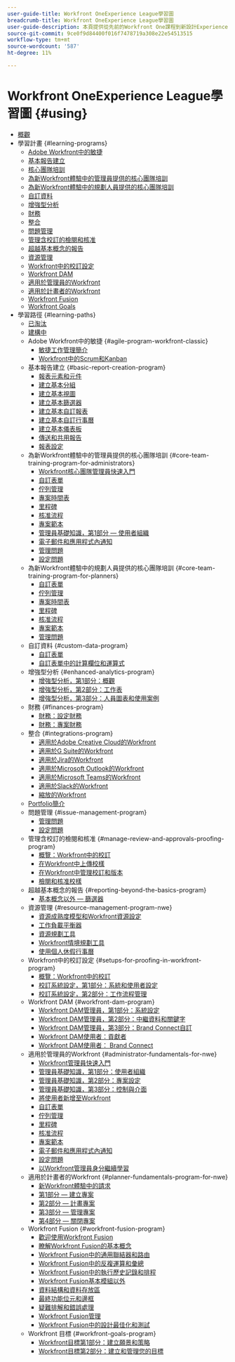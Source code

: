 ```yaml
---
user-guide-title: Workfront OneExperience League學習圖
breadcrumb-title: Workfront OneExperience League學習圖
user-guide-description: 本頁提供從先前的Workfront One課程到新設計Experience League課程的對應
source-git-commit: 9ce0f9d84400f016f7478719a308e22e54513515
workflow-type: tm+mt
source-wordcount: '587'
ht-degree: 11%

---
```



# Workfront OneExperience League學習圖 {#using}

+ [概觀](overview.md)
+ 學習計畫 {#learning-programs}
   + [Adobe Workfront中的敏捷](learning-programs/agile-program-workfront-classic.md)
   + [基本報告建立](learning-programs/basic-report-creation-program.md)
   + [核心團隊培訓](learning-programs/core-team-training-programs.md)
   + [為新Workfront體驗中的管理員提供的核心團隊培訓](learning-programs/core-team-training-program-for-administrators.md)
   + [為新Workfront體驗中的規劃人員提供的核心團隊培訓](learning-programs/core-team-training-program-for-planners.md)
   + [自訂資料](learning-programs/custom-data-program.md)
   + [增強型分析](learning-programs/enhanced-analytics-program.md)
   + [財務](learning-programs/finances-program.md)
   + [整合](learning-programs/integrations-program.md)
   + [問題管理](learning-programs/issue-management-program.md)
   + [管理含校訂的檢閱和核准](learning-programs/manage-review-and-approvals-proofing-program.md)
   + [超越基本概念的報告](learning-programs/reporting-beyond-the-basics-program.md)
   + [資源管理](learning-programs/resource-management-program-nwe.md)
   + [Workfront中的校訂設定](learning-programs/setups-for-proofing-in-workfront-program.md)
   + [Workfront DAM](learning-programs/workfront-dam-program.md)
   + [適用於管理員的Workfront](learning-programs/administrator-fundamentals-for-nwe.md)
   + [適用於計畫者的Workfront](learning-programs/planner-fundamentals-program-for-nwe.md)
   + [Workfront Fusion](learning-programs/workfront-fusion-program.md)
   + [Workfront Goals](learning-programs/workfront-goals-program.md)
+ 學習路徑 {#learning-paths}
   + [已淘汰](learning-paths/retired.md)
   + [建構中](learning-paths/under-construction.md)
   + Adobe Workfront中的敏捷 {#agile-program-workfront-classic}
      + [敏捷工作管理簡介](learning-paths/agile-program-workfront-classic/introduction-to-agile-work-management-MCBRAPWYD6P5E6DM2AXOEOE7FV3E.md)
      + [Workfront中的Scrum和Kanban](learning-paths/agile-program-workfront-classic/scrum-and-kanban-in-adobe-workfront-MCUZT46N4LZBADHLJTVQE7WXN6HY.md)
   + 基本報告建立 {#basic-report-creation-program}
      + [報表元素和元件](learning-paths/basic-report-creation-program/basic-reporting-reporting-elements-and-components-in-the-new-workfront-experienc-20Y4X000000Cai3UAC.md)
      + [建立基本分組](learning-paths/basic-report-creation-program/basic-reporting-create-a-basic-grouping-20Y4X000000CamjUAC.md)
      + [建立基本視圖](learning-paths/basic-report-creation-program/basic-reporting-create-a-basic-view-20Y4X000000CanmUAC.md)
      + [建立基本篩選器](learning-paths/basic-report-creation-program/basic-reporting-create-a-basic-filter-20Y4X000000CanwUAC.md)
      + [建立基本自訂報表](learning-paths/basic-report-creation-program/basic-reporting-create-basic-custom-reports-20Y4X000000Cao6UAC.md)
      + [建立基本自訂行事曆](learning-paths/basic-report-creation-program/basic-reporting-create-a-basic-custom-calendar-20Y4X000000CaqgUAC.md)
      + [建立基本儀表板](learning-paths/basic-report-creation-program/create-a-basic-dashboard-in-the-new-workfront-experience-20Y4X000000CaunUAC.md)
      + [傳送和共用報告](learning-paths/basic-report-creation-program/send-and-share-reports-in-the-new-workfront-experience-20Y4X000000CauxUAC.md)
      + [報表設定](learning-paths/basic-report-creation-program/report-settings-in-the-new-workfront-experience-20Y4X000000Cav7UAC.md)
   + 為新Workfront體驗中的管理員提供的核心團隊培訓 {#core-team-training-program-for-administrators}
      + [Workfront核心團隊管理員快速入門](learning-paths/core-team-training-program-for-administrators/getting-started-as-a-workfront-administrator-20Y0z000000bn1MEAQ.md)
      + [自訂表單](learning-paths/core-team-training-program-for-administrators/custom-forms-in-the-new-workfront-experience-final-20Y4X000000CaTmUAK.md)
      + [佇列管理](learning-paths/core-team-training-program-for-administrators/queue-management-20Y0z000000bn20EAA.md)
      + [專案時間表](learning-paths/core-team-training-program-for-administrators/project-timelines-in-the-new-workfront-experience-20Y4X000000CaWgUAK.md)
      + [里程碑](learning-paths/core-team-training-program-for-administrators/milestones-for-the-new-workfront-experience-20Y4X000000CaXAUA0.md)
      + [核准流程](learning-paths/core-team-training-program-for-administrators/approval-processes-in-the-new-workfront-experience-20Y4X000000CaXFUA0.md)
      + [專案範本](learning-paths/core-team-training-program-for-administrators/project-templates-in-the-new-workfront-experience-20Y4X000000CaWqUAK.md)
      + [管理員基礎知識，第1部分 — 使用者組織](learning-paths/core-team-training-program-for-administrators/administrator-fundamentals-in-the-new-workfront-experience-part-2-user-organizat-20Y0z000000bmAXEAY.md)
      + [電子郵件和應用程式內通知](learning-paths/core-team-training-program-for-administrators/email-and-in-app-notifications-in-the-new-workfront-experience-20Y4X000000CaZGUA0.md)
      + [管理問題](learning-paths/core-team-training-program-for-administrators/managing-issues-20Y0z000000bn2eEAA.md)
      + [設定問題](learning-paths/core-team-training-program-for-administrators/setting-up-issues-20Y4X000000CaSjUAK.md)
   + 為新Workfront體驗中的規劃人員提供的核心團隊培訓 {#core-team-training-program-for-planners}
      + [自訂表單](learning-paths/core-team-training-program-for-planners/custom-forms-in-the-new-workfront-experience-final-20Y4X000000CaTmUAK.md)
      + [佇列管理](learning-paths/core-team-training-program-for-planners/queue-management-20Y0z000000bn20EAA.md)
      + [專案時間表](learning-paths/core-team-training-program-for-planners/project-timelines-in-the-new-workfront-experience-20Y4X000000CaWgUAK.md)
      + [里程碑](learning-paths/core-team-training-program-for-planners/milestones-for-the-new-workfront-experience-20Y4X000000CaXAUA0.md)
      + [核准流程](learning-paths/core-team-training-program-for-planners/approval-processes-in-the-new-workfront-experience-20Y4X000000CaXFUA0.md)
      + [專案範本](learning-paths/core-team-training-program-for-planners/project-templates-in-the-new-workfront-experience-20Y4X000000CaWqUAK.md)
      + [管理問題](learning-paths/core-team-training-program-for-planners/managing-issues-20Y0z000000bn2eEAA.md)
   + 自訂資料 {#custom-data-program}
      + [自訂表單](learning-paths/custom-data-program/custom-forms-in-the-new-workfront-experience-final-MCC2AF4MH6NRHKHJJBXO6T65DHUU.md)
      + [自訂表單中的計算欄位和運算式](learning-paths/custom-data-program/calculated-fields-and-expressions-in-custom-forms-MCJTAA33NSFZHJPEKZWBQY522CK4.md)
   + 增強型分析 {#enhanced-analytics-program}
      + [增強型分析，第1部分：概觀](learning-paths/enhanced-analytics-program/enhanced-analytics-part-1-overview-MCGVS3CNHMGNGPTM4CX4O23EZC4A.md)
      + [增強型分析，第2部分：工作表](learning-paths/enhanced-analytics-program/enhanced-analytics-part-2-work-charts-MCUCOBQSU56NE7HPPRSAWSYJW4DQ.md)
      + [增強型分析，第3部分：人員圖表和使用案例](learning-paths/enhanced-analytics-program/enhanced-analytics-part-3-people-charts-and-common-use-cases-MCJZFZY7AXP5BPJB2JWW6II3SZ5Y.md)
   + 財務 {#finances-program}
      + [財務：設定財務](learning-paths/finances-program/finances-setting-up-finances-MCAVHY5UBBMVDDRP3ZVGYQPAAJRI.md)
      + [財務：專案財務](learning-paths/finances-program/finances-project-finances-in-the-new-workfront-experience-MCESNJMZFSUFDDDDIB7WTM3K3BCY.md)
   + 整合 {#integrations-program}
      + [適用於Adobe Creative Cloud的Workfront](learning-paths/integrations-program/integrations-adobe-creative-cloud-MCCBICE6V2IFA57NGSOXHOIC3GKQ.md)
      + [適用於G Suite的Workfront](learning-paths/integrations-program/integrations-g-suite-MCRUOTKTEABBEDNOCABRIDD7RVMQ.md)
      + [適用於Jira的Workfront](learning-paths/integrations-program/integrations-jira-MCUIK23LC42VGB5F7MLMYDAL7K2Q.md)
      + [適用於Microsoft Outlook的Workfront](learning-paths/integrations-program/integrations-microsoft-outlook-MCBOMOAWLJQZE6PD524UP4YBEIKQ.md)
      + [適用於Microsoft Teams的Workfront](learning-paths/integrations-program/integrations-microsoft-teams-MCHCOAP6WXRNDTDI3F4GLBIKUHTA.md)
      + [適用於Slack的Workfront](learning-paths/integrations-program/integrations-workfront-for-slack-MCZFKUF22JEFGM5GLYZ3VD26BJJU.md)
      + [縮放的Workfront](learning-paths/integrations-program/integrations-zoom-MCU6M6VJZHGNDEZBTISBHTLXU2SE.md)
   + [Portfolio簡介](learning-paths/introduction-to-portfolios-in-the-new-workfront-experience-MCEMLOVTAZFNG2JMKTZ5AIZMFJOI.md)
   + 問題管理 {#issue-management-program}
      + [管理問題](learning-paths/issue-management-program/managing-issues-MCCKLHDW5OQNHGZCZRVG34776TWU.md)
      + [設定問題](learning-paths/issue-management-program/setting-up-issues-MCMJS6NVKY4BBKJD7GQWOHXZZJW4.md)
   + 管理含校訂的檢閱和核准 {#manage-review-and-approvals-proofing-program}
      + [概覽：Workfront中的校訂](learning-paths/manage-review-and-approvals-proofing-program/overview-proofing-in-workfront-in-the-new-workfront-experience-MC6FB2EWO63JGGZIMJ6RPV7GYEWM.md)
      + [在Workfront中上傳校樣](learning-paths/manage-review-and-approvals-proofing-program/upload-proofs-in-the-new-workfront-experience-MCR66F3DDATNE75NF4ZXETPKQQEY.md)
      + [在Workfront中管理校訂和版本](learning-paths/manage-review-and-approvals-proofing-program/manage-proofs-and-versions-in-the-new-workfront-experience-20Y4X000000CbEOUA0.md)
      + [檢閱和核准校樣](learning-paths/manage-review-and-approvals-proofing-program/review-and-approve-proofs-in-the-new-workfront-experience-20Y4X000000CbMmUAK.md)
   + 超越基本概念的報告 {#reporting-beyond-the-basics-program}
      + [基本概念以外 — 篩選器](learning-paths/reporting-beyond-the-basics-program/beyond-the-basic-filters-MCMHSPVRIC55FQTAWUB3YNWQZ47M.md)
   + 資源管理 {#resource-management-program-nwe}
      + [資源成熟度模型和Workfront資源設定](learning-paths/resource-management-program-nwe/resource-maturity-model-and-workfront-resource-settings-in-the-new-workfront-exp-MCEG7GR6XRMFCY3FASD3CDHJV6ZA.md)
      + [工作負載平衡器](learning-paths/resource-management-program-nwe/workload-balancer-in-the-new-workfront-experience-MCFQ5RSEGHSFGEXNNLC6FEMMSAII.md)
      + [資源規劃工具](learning-paths/resource-management-program-nwe/resource-planner-in-the-new-workfront-experience-MCSZAIAEJOUNDO5KOEYJVJWTOPVA.md)
      + [Workfront情境規劃工具](learning-paths/resource-management-program-nwe/scenario-planner.md)
      + [使用個人休假行事曆](learning-paths/resource-management-program-nwe/using-the-personal-time-off-calendar-in-the-new-workfront-experience-MCIOUJUCRMCZBJ3HOUPLPXNXSZLA.md)
   + Workfront中的校訂設定 {#setups-for-proofing-in-workfront-program}
      + [概覽：Workfront中的校訂](learning-paths/setups-for-proofing-in-workfront-program/overview-proofing-in-workfront-in-the-new-workfront-experience-MC6FB2EWO63JGGZIMJ6RPV7GYEWM.md)
      + [校訂系統設定，第1部分：系統和使用者設定](learning-paths/setups-for-proofing-in-workfront-program/proof-system-setups-part-1-system-and-user-settings-MCFUCXF7PWWFHIRNIKUULXRLJZW4.md)
      + [校訂系統設定，第2部分：工作流程管理](learning-paths/setups-for-proofing-in-workfront-program/proof-system-setups-part-2-workflow-management-MCKUF6NTIJ6BGMXHBCXXX6NN53EA.md)
   + Workfront DAM {#workfront-dam-program}
      + [Workfront DAM管理員，第1部分：系統設定](learning-paths/workfront-dam-program/workfront-dam-administrator-part-1-system-setup-MCMJKPUBI52JEDBDCT7HVRLYLXH4.md)
      + [Workfront DAM管理員，第2部分：中繼資料和關鍵字](learning-paths/workfront-dam-program/workfront-dam-administrator-part-2-metadata-and-keywords-MCW5G74KVOTJGFVCRGEDNKLVWNGQ.md)
      + [Workfront DAM管理員，第3部分：Brand Connect自訂](learning-paths/workfront-dam-program/workfront-dam-administrator-brand-connect-customization-MCJARI7634BNDBTOB4JP7IVVLNS4.md)
      + [Workfront DAM使用者：貢獻者](learning-paths/workfront-dam-program/workfront-dam-contributor-MCJGYEKF4XDZCQ7I7ZSFCLBBI5GA.md)
      + [Workfront DAM使用者： Brand Connect](learning-paths/workfront-dam-program/workfront-dam-user-brand-connect-MCYJEWMLFP45FRTBJYYWQ6R54W4E.md)
   + 適用於管理員的Workfront {#administrator-fundamentals-for-nwe}
      + [Workfront管理員快速入門](learning-paths/administrator-fundamentals-for-nwe/getting-started-as-a-workfront-administrator-MCXLYUSVWCCBB5LIZB3WDLKSR24Q.md)
      + [管理員基礎知識，第1部分：使用者組織](learning-paths/administrator-fundamentals-for-nwe/administrator-fundamentals-in-the-new-workfront-experience-part-1-project-workfl-MCTBVZ3Q3J5RHNLIPPZPFSQRLKUY.md)
      + [管理員基礎知識，第2部分：專案設定](learning-paths/administrator-fundamentals-for-nwe/administrator-fundamentals-in-the-new-workfront-experience-part-2-user-organizat-MCUPSLH2M2WBDTFI2VKSRE2BRGKY.md)
      + [管理員基礎知識，第3部分：控制與介面](learning-paths/administrator-fundamentals-for-nwe/administrator-fundamentals-control-and-interface-experience-MCNCSSMXLPDFEERGVEM4EWL2I4LI.md)
      + [將使用者新增至Workfront](learning-paths/administrator-fundamentals-for-nwe/add-users-to-workfront-in-the-new-workfront-experience-20Y4X000000CaVYUA0.md)
      + [自訂表單](learning-paths/administrator-fundamentals-for-nwe/custom-forms-in-the-new-workfront-experience-final-MCC2AF4MH6NRHKHJJBXO6T65DHUU.md)
      + [佇列管理](learning-paths/administrator-fundamentals-for-nwe/queue-management-MCYCJRWK36QZBP7PGMNDMSPRN3LE.md)
      + [里程碑](learning-paths/administrator-fundamentals-for-nwe/milestones-for-the-new-workfront-experience-MCKGV4HGLYCFEITCWXFOIRWJLW7Y.md)
      + [核准流程](learning-paths/administrator-fundamentals-for-nwe/approval-processes-in-the-new-workfront-experience-MCG72NHD2HPJGZBD7ANMBBNORGBM.md)
      + [專案範本](learning-paths/administrator-fundamentals-for-nwe/project-templates-in-the-new-workfront-experience-MCGLS7GRNLDZDFPF6AEOGIDZFDG4.md)
      + [電子郵件和應用程式內通知](learning-paths/administrator-fundamentals-for-nwe/email-and-in-app-notifications-in-the-new-workfront-experience-20Y4X000000CaZGUA0.md)
      + [設定問題](learning-paths/administrator-fundamentals-for-nwe/setting-up-issues-MCMJS6NVKY4BBKJD7GQWOHXZZJW4.md)
      + [以Workfront管理員身分繼續學習](learning-paths/administrator-fundamentals-for-nwe/continue-learning-as-a-workfront-administrator-MCVCFIUIET6FF6PEXTGHEVDRMYLE.md)
   + 適用於計畫者的Workfront {#planner-fundamentals-program-for-nwe}
      + [新Workfront體驗中的請求](learning-paths/planner-fundamentals-program-for-nwe/core-team-requests-in-the-new-workfront-experience-20Y0z000000bmzkEAA.md)
      + [第1部分 — 建立專案](learning-paths/planner-fundamentals-program-for-nwe/planner-fundamentals-for-the-new-workfront-experience-20Y0z000000blfZEAQ.md)
      + [第2部分 — 計畫專案](learning-paths/planner-fundamentals-program-for-nwe/planner-fundamentals-for-the-new-workfront-experience-part-2-plan-a-project-20Y0z000000bm79EAA.md)
      + [第3部分 — 管理專案](learning-paths/planner-fundamentals-program-for-nwe/planner-fundamentals-for-the-new-workfront-experience-part-3-manage-a-project-20Y0z000000bm7xEAA.md)
      + [第4部分 — 關閉專案](learning-paths/planner-fundamentals-program-for-nwe/planner-fundamentals-for-the-new-workfront-experience-part-4-close-a-project.md)
   + Workfront Fusion {#workfront-fusion-program}
      + [歡迎使用Workfront Fusion](learning-paths/workfront-fusion-program/welcome-to-fusion-MCA4WNXPOIZ5DHBLTPLZHRTFH2SI.md)
      + [瞭解Workfront Fusion的基本概念](learning-paths/workfront-fusion-program/understand-the-basics-of-fusion-MCMUGZZO6TYBH75ILCUQ6WGEDBYY.md)
      + [Workfront Fusion中的通用聯結器和路由](learning-paths/workfront-fusion-program/universal-connectors-and-routing-in-fusion-MCNYZ474LYKNDSDE7PCZFB7CFR44.md)
      + [Workfront Fusion中的反複運算和彙總](learning-paths/workfront-fusion-program/iteration-and-aggregation-in-fusion-MC2FVLBDEXCBA4HH7VD4ATZGLSXQ.md)
      + [Workfront Fusion中的執行歷史記錄和排程](learning-paths/workfront-fusion-program/execution-history-and-scheduling-in-fusion-MCOXFXNTIU5ZG4XH6LZ5D5P54JDI.md)
      + [Workfront Fusion基本模組以外](learning-paths/workfront-fusion-program/beyond-basic-modules-in-fusion-MCMF5QEBRJEJFYVP2N5CH4CJCLUM.md)
      + [資料結構和資料存放區](learning-paths/workfront-fusion-program/data-structures-and-data-stores-MC3J7HVUNPWNC4FLNVZJ24UWVTG4.md)
      + [最終功能位元和邊框](learning-paths/workfront-fusion-program/final-functional-bits-and-bobs-MCUA6BEWSZDJEULJQDBMB2TRWCM4.md)
      + [疑難排解和錯誤處理](learning-paths/workfront-fusion-program/troubleshooting-and-error-handling-MCT4SFAKEY3NDGDJVIHESL2BOP4A.md)
      + [Workfront Fusion管理](learning-paths/workfront-fusion-program/fusion-administration-MCI572SLFAXBF5VEKD4R2B3M3PXE.md)
      + [Workfront Fusion中的設計最佳化和測試](learning-paths/workfront-fusion-program/design-optimization-and-testing-in-workfront-fusion-MCS7E3SDEEP5F6ZFXWTMHIZKHAOA.md)
   + Workfront 目標 {#workfront-goals-program}
      + [Workfront目標第1部分：建立願景和策略](learning-paths/workfront-goals-program/workfront-goals-part-1-establish-a-vision-and-strategy-MCBJQVJCURNBDQTAUWA3ZU6IZWSI.md)
      + [Workfront目標第2部分：建立和管理您的目標](learning-paths/workfront-goals-program/workfront-goals-part-2-creating-and-managing-your-goals-final-MCRNJ6CEYOKNCYRHVXFLV7BF7GQE.md)
